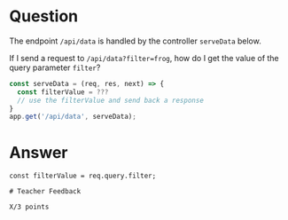 # Question

The endpoint `/api/data` is handled by the controller `serveData` below.

If I send a request to `/api/data?filter=frog`, how do I get the value of the query parameter `filter`?

```js
const serveData = (req, res, next) => {
  const filterValue = ???
  // use the filterValue and send back a response
}
app.get('/api/data', serveData);
```

# Answer
```
const filterValue = req.query.filter;

# Teacher Feedback

X/3 points